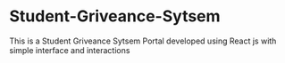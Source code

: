 # Student-Griveance-Sytsem
This is a Student Griveance Sytsem Portal developed using React js with simple interface and interactions

